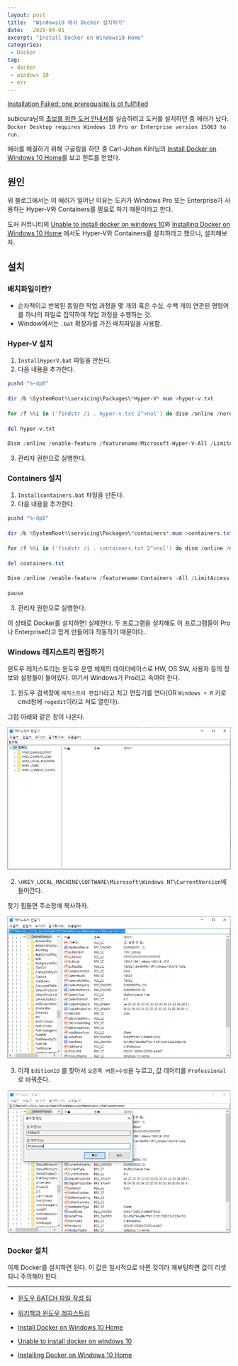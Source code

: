 ```yaml
---
layout: post
title:  "Windows10 에서 Docker 설치하기"
date:   2020-04-01
excerpt: "Install Docker on Windows10 Home"
categories: 
 - Docker
tag:
 - docker
 - windows 10
 - err
---
```


[Installation Failed: one prerequisite is ot fullfilled](.2020-04-01-install-docker-on-windows-home.md)

subicura님의 [초보를 위한 도커 안내서](https://subicura.com/2017/01/19/docker-guide-for-beginners-2.html)를 실습하려고 도커를 설치하던 중 에러가 났다. `Docker Desktop requires Windows 10 Pro or Enterprise version 15063 to run.`

에러를 해결하기 위해 구글링을 하던 중 Carl-Johan Kihl님의 [Install Docker on Windows 10 Home](https://itnext.io/install-docker-on-windows-10-home-d8e621997c1d)를 보고 힌트를 얻었다.

## 원인

위 블로그에서는 이 에러가 일어난 이유는 도커가 Windows Pro 또는 Enterprise가 사용하는 Hyper-V와 Containers를 필요로 하기 때문이라고 한다.  

도커 커뮤니티의 [Unable to install docker on windows 10](https://forums.docker.com/t/unable-to-install-docker-on-windows-10/37542)와 [Installing Docker on Windows 10 Home](https://forums.docker.com/t/installing-docker-on-windows-10-home/11722/2) 에서도 Hyper-V와 Containers를 설치하라고 했으니, 설치해보자.

## 설치

### 배치파일이란?

* 순차적이고 반복된 동일한 작업 과정을 몇 개의 혹은 수십, 수백 개의 연관된 명령어를 하나의 파일로 집약하여 작업 과정을 수행하는 것.
* Window에서는 `.bat` 확장자를 가진 배치파일을 사용함.

### Hyper-V 설치

1. `InstallHyperV.bat` 파일을 만든다.
2. 다음 내용을 추가한다.

```powershell
pushd "%~dp0"

dir /b %SystemRoot%\servicing\Packages\*Hyper-V*.mum >hyper-v.txt

for /f %%i in ('findstr /i . hyper-v.txt 2^>nul') do dism /online /norestart /add-package:"%SystemRoot%\servicing\Packages\%%i"

del hyper-v.txt

Dism /online /enable-feature /featurename:Microsoft-Hyper-V-All /LimitAccess /ALL
```
3. 관리자 권한으로 실행한다.

### Containers 설치

1. `Installcontainers.bat` 파일을 만든다.
2. 다음 내용을 추가한다.

```powershell
pushd "%~dp0"

dir /b %SystemRoot%\servicing\Packages\*containers*.mum >containers.txt

for /f %%i in ('findstr /i . containers.txt 2^>nul') do dism /online /norestart /add-package:"%SystemRoot%\servicing\Packages\%%i"

del containers.txt

Dism /online /enable-feature /featurename:Containers -All /LimitAccess /ALL

pause

```
3. 관리자 권한으로 실행한다.

이 상태로 Docker를 설치하면! 실패한다. 두 프로그램을 설치해도 이 프로그램들이 Pro나 Enterprise라고 믿게 만들어야 작동하기 때문이다..

### Windows 레지스트리 편집하기

윈도우 레지스트리는 윈도우 운영 체제의 데이터베이스로 HW, OS SW, 사용자 등의 정보와 설정들이 들어있다. 여기서 Windows가 Pro라고 속여야 한다.

1. 윈도우 검색창에 `레지스트리 편집기`라고 치고 편집기를 연다(OR `Windows + R` 키로 cmd창에 `regedit`이라고 쳐도 열린다).

그럼 아래와 같은 창이 나온다.

![레지스트리 편집기](../images/posts/regedit_edit.png)

2. `\HKEY_LOCAL_MACHINE\SOFTWARE\Microsoft\Windows NT\CurrentVersion`에 들어간다.

찾기 힘들면 주소창에 복사하자.

![레지스트리 편집기](../images/posts/regedit_edit02.png)

3. 이제 `EditionID` 를 찾아서 `오른쪽 버튼>수정`을 누르고, 값 데이터를 `Professional`로 바꿔준다.

![레지스트리 편집기](../images/posts/regedit_edit03.png)

### Docker 설치

이제 Docker를 설치하면 된다. 이 값은 일시적으로 바뀐 것이라 재부팅하면 값이 리셋되니 주의해야 한다.


---

* [윈도우 BATCH 파일 작성 팁](https://jangpd007.tistory.com/163)
* [위키백과 윈도우 레지스트리](https://ko.wikipedia.org/wiki/%EC%9C%88%EB%8F%84%EC%9A%B0_%EB%A0%88%EC%A7%80%EC%8A%A4%ED%8A%B8%EB%A6%AC)

* [Install Docker on Windows 10 Home](https://itnext.io/install-docker-on-windows-10-home-d8e621997c1d)
* [Unable to install docker on windows 10](https://forums.docker.com/t/unable-to-install-docker-on-windows-10/37542)
* [Installing Docker on Windows 10 Home](https://forums.docker.com/t/installing-docker-on-windows-10-home/11722/2)